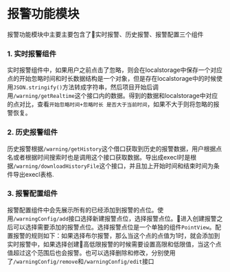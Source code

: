 # 报警功能模块

报警功能模块中主要主要包含了实时报警、历史报警、报警配置三个组件

### 1. 实时报警组件
实时报警组件中，如果用户之前点击了忽略，则会在localstorage中保存一个对应点的开始忽略时间和时长数据结构是一个对象，但是存在localstorage中的时候使用`JSON.stringify()`方法转成字符串，然后项目开始后调用`/warning/getRealtime`这个接口内的数据。得到的数据和localstorage中对应的点对比，查看`开始忽略时间+忽略时长 是否大于当前时间`，如果不大于则将忽略的报警恢复。

### 2. 历史报警组件
历史报警根据`/warning/getHistory`这个借口获取到历史的报警数据，用户根据点名或者根据时间搜索时也是调用这个接口获取数据。导出成execl时是根据`/warning/downloadHistoryFile`这个接口，并且加上开始时间和结束时间为条件导出execl表格.

### 3. 报警配置组件
报警配置组件中会先展示所有的已经添加到报警的点位。使用`/warningConfig/add`接口选择新建报警点位，选择报警点位。进入创建报警之后可以选择需要添加的报警点位。选择报警点位是一个单独的组件`PointView`。配置报警的规则如下：如果选择布尔报警，那么当这个点的点值为1时，就会添加到实时报警中，如果选择创建高低限报警的时候需要设置高限和低限值，当这个点值超过这个范围后也会报警。也可以选择删除和修改，分别使用了`/warningConfig/remove`和`/warningConfig/edit`接口